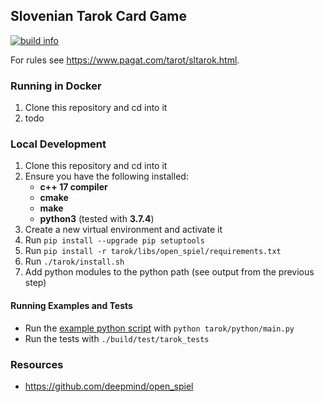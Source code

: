 ## Slovenian Tarok Card Game
<a href="https://circleci.com/gh/semanticweights/tarok">
  <img src="https://img.shields.io/circleci/build/github/semanticweights/tarok?style=flat-square" alt="build info"/>
</a>

For rules see https://www.pagat.com/tarot/sltarok.html.

### Running in Docker
1. Clone this repository and cd into it
2. todo

### Local Development
1. Clone this repository and cd into it
2. Ensure you have the following installed:
    - **c++ 17 compiler**
    - **cmake**
    - **make**
    - **python3** (tested with **3.7.4**)
3. Create a new virtual environment and activate it
4. Run `pip install --upgrade pip setuptools`
5. Run `pip install -r tarok/libs/open_spiel/requirements.txt`
6. Run `./tarok/install.sh`
7. Add python modules to the python path (see output from the previous step)

#### Running Examples and Tests 
- Run the [example python script](tarok/python/main.py) with `python tarok/python/main.py`
- Run the tests with `./build/test/tarok_tests`

### Resources
- https://github.com/deepmind/open_spiel
